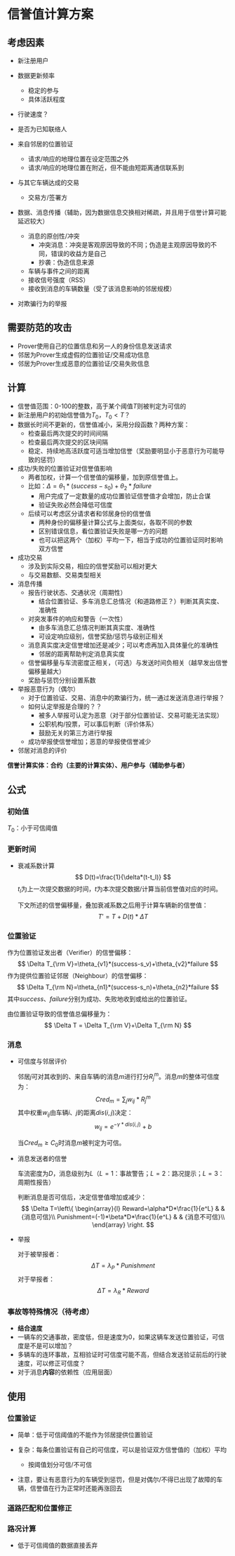 # 信誉值计算方案

## 考虑因素

- 新注册用户
- 数据更新频率
  - 稳定的参与
  - 具体活跃程度
- 行驶速度？
- 是否为已知联络人
- 来自邻居的位置验证
  - 请求/响应的地理位置在设定范围之外
  - 请求/响应的地理位置在附近，但不能由短距离通信联系到

- 与其它车辆达成的交易
  - 交易方/签署方
- 数据、消息传播（辅助，因为数据信息交换相对稀疏，并且用于信誉计算可能延迟较大）
  - 消息的原创性/冲突
    - 冲突消息：冲突是客观原因导致的不同；伪造是主观原因导致的不同，错误的收益方是自己
    - 抄袭：伪造信息来源
  - 车辆与事件之间的距离
  - 接收信号强度（RSS）
  - 接收到消息的车辆数量（受了该消息影响的邻居规模）
- 对欺骗行为的举报



## 需要防范的攻击

- Prover使用自己的位置信息和另一人的身份信息发送请求
- 邻居为Prover生成虚假的位置验证/交易成功信息
- 邻居为Prover生成恶意的位置验证/交易失败信息



## 计算

- 信誉值范围：0-100的整数，高于某个阈值$T$则被判定为可信的
- 新注册用户的初始信誉值为$T_0$，$T_0<T$？
- 数据长时间不更新的，信誉值减小，采用分段函数？两种方案：
  - 检查最后两次提交的时间间隔
  - 检查最后两次提交的区块间隔
  - 稳定、持续地高活跃度可适当增加信誉（奖励要明显小于恶意行为可能导致的惩罚）
- 成功/失败的位置验证对信誉值影响
  - 两者加权，计算一个信誉值的偏移量，加到原信誉值上。
  - 比如：$\Delta=\theta_1*(success-s_0)+\theta_2*failure$
    - 用户完成了一定数量的成功位置验证信誉值才会增加，防止合谋
    - 验证失败必然会降低可信度
  - 后续可以考虑区分请求者和邻居身份的信誉值
    - 两种身份的偏移量计算公式与上面类似，各取不同的参数
    - 区别错误信息，看位置验证失败是哪一方的问题
    - 也可以把这两个（加权）平均一下，相当于成功的位置验证同时影响双方信誉
- 成功交易
  - 涉及到实际交易，相应的信誉奖励可以相对更大
  - 与交易数额、交易类型相关
- 消息传播
  - 报告行驶状态、交通状况（周期性）
    - 结合位置验证、多车消息汇总情况（和道路修正？）判断其真实度、准确性
  - 对突发事件的响应和警告（一次性）
    - 由多车消息汇总情况判断其真实度、准确性
    - 可设定响应级别，信誉奖励/惩罚与级别正相关
  - 消息真实度决定信誉增加还是减少；可以考虑再加入具体量化的准确性
    - 邻居的距离帮助判定消息真实度
  - 信誉偏移量与车流密度正相关，（可选）与发送时间负相关（越早发出信誉偏移量越大）
  - 奖励与惩罚分别设置系数
- 举报恶意行为（偶尔）
  - 对于位置验证、交易、消息中的欺骗行为，统一通过发送消息进行举报？
  - 如何认定举报是合理的？？
    - 被多人举报可认定为恶意（对于部分位置验证、交易可能无法实现）
    - 公职机构/投票，可以事后判断（评价体系）
    - 鼓励无关的第三方进行举报
  - 成功举报使信誉增加；恶意的举报使信誉减少
- 邻居对消息的评价

**信誉计算实体：合约（主要的计算实体）、用户参与（辅助参与者）**



## 公式

### 初始值

$T_0$：小于可信阈值

### 更新时间

- 衰减系数计算
  $$
  D(t)=\frac{1}{\delta*(t-t_l)}
  $$
  $t_l$为上一次提交数据的时间，$t$为本次提交数据/计算当前信誉值对应的时间。

  下文所述的信誉偏移量，叠加衰减系数之后用于计算车辆新的信誉值：
  $$
  T'=T+D(t)*\Delta T
  $$
  

### 位置验证

作为位置验证发出者（Verifier）的信誉偏移：
$$
\Delta T_{\rm V}=\theta_{v1}*(success-s_v)+\theta_{v2}*failure
$$
作为提供位置验证邻居（Neighbour）的信誉偏移：
$$
\Delta T_{\rm N}=\theta_{n1}*(success-s_n)+\theta_{n2}*failure
$$
其中$success$、$failure$分别为成功、失败地收到或给出的位置验证。

由位置验证导致的信誉值总偏移量为：
$$
\Delta T = \Delta T_{\rm V}+\Delta T_{\rm N}
$$

### 消息

- 可信度与邻居评价

  邻居$j$可对其收到的、来自车辆$i$的消息$m$进行打分$R_j^m$。消息$m$的整体可信度为：
  $$
  Cred_m=\sum_jw_{ij}*R_j^m
  $$
  其中权重$w_{ij}$由车辆$i$、$j$的距离$dis(i,j)$决定：
  $$
  w_{ij}=e^{-\gamma* dis(i,j)}+b
  $$
  

  当$Cred_m\ge C_0$时消息$m$被判定为可信。

- 消息发送者的信誉

  车流密度为$D$，消息级别为$L$（$L=1$：事故警告；$L=2$：路况提示；$L=3$：周期性报告）

  判断消息是否可信后，决定信誉值增加或减少：
  $$
  \Delta T=\left\{
  \begin{array}{l}
  Reward=\alpha*D*\frac{1}{e^L}       &      & {消息可信}\\
  Punishment=(-1)*\beta*D*\frac{1}{e^L}     &      & {消息不可信}\\
  \end{array} \right.
  $$

- 举报

  对于被举报者：
  $$
  \Delta T=\lambda_P*Punishment
  $$
  对于举报者：
  $$
  \Delta T=\lambda_R*Reward
  $$

### 事故等特殊情况（待考虑）

- **结合速度**
- 一辆车的交通事故，密度低，但是速度为0，如果这辆车发送位置验证，可信度是不是可以增加？
- 多辆车的连环事故，互相验证时可信度可能不高，但结合发送验证前后的行驶速度，可以修正可信度？
- 对于消息**内容**的依赖性（应用层面）



## 使用

### 位置验证

- 简单：低于可信阈值的不能作为邻居提供位置验证

- 复杂：每条位置验证有自己的可信度，可以是验证双方信誉值的（加权）平均
  - 按阈值划分可信/不可信
- 注意，要让有恶意行为的车辆受到惩罚，但是对偶尔/不得已出现了故障的车辆，信誉值在行为正常时还能再涨回去

### 道路匹配和位置修正

### 路况计算

- 低于可信阈值的数据直接丢弃

